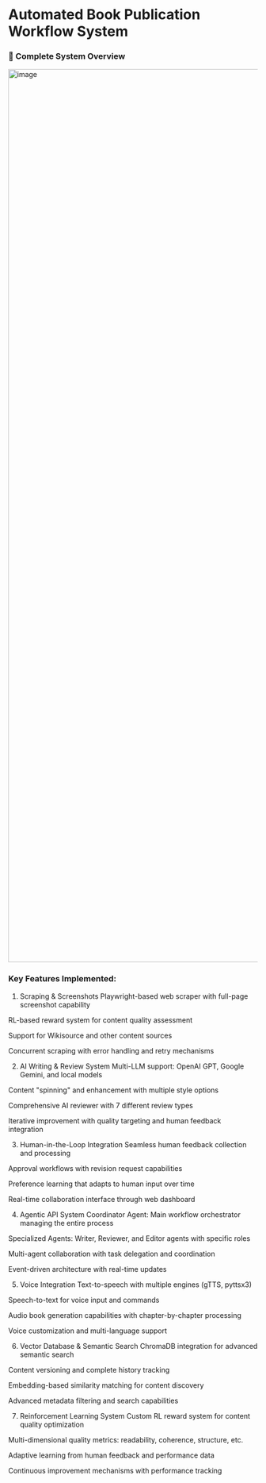 # Automated Book Publication Workflow System

### 🚀 Complete System Overview
<img width="2800" height="1800" alt="image" src="https://github.com/user-attachments/assets/b87ef1de-eebb-41c5-83bc-89903fe5b9c2" />

### Key Features Implemented:
1. Scraping & Screenshots
Playwright-based web scraper with full-page screenshot capability

RL-based reward system for content quality assessment

Support for Wikisource and other content sources

Concurrent scraping with error handling and retry mechanisms

2. AI Writing & Review System
Multi-LLM support: OpenAI GPT, Google Gemini, and local models

Content "spinning" and enhancement with multiple style options

Comprehensive AI reviewer with 7 different review types

Iterative improvement with quality targeting and human feedback integration

3. Human-in-the-Loop Integration
Seamless human feedback collection and processing

Approval workflows with revision request capabilities

Preference learning that adapts to human input over time

Real-time collaboration interface through web dashboard

4. Agentic API System
Coordinator Agent: Main workflow orchestrator managing the entire process

Specialized Agents: Writer, Reviewer, and Editor agents with specific roles

Multi-agent collaboration with task delegation and coordination

Event-driven architecture with real-time updates

5. Voice Integration
Text-to-speech with multiple engines (gTTS, pyttsx3)

Speech-to-text for voice input and commands

Audio book generation capabilities with chapter-by-chapter processing

Voice customization and multi-language support

6. Vector Database & Semantic Search
ChromaDB integration for advanced semantic search

Content versioning and complete history tracking

Embedding-based similarity matching for content discovery

Advanced metadata filtering and search capabilities

7. Reinforcement Learning System
Custom RL reward system for content quality optimization

Multi-dimensional quality metrics: readability, coherence, structure, etc.

Adaptive learning from human feedback and performance data

Continuous improvement mechanisms with performance tracking
